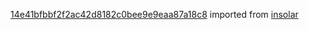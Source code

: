 [14e41bfbbf2f2ac42d8182c0bee9e9eaa87a18c8](https://github.com/insolar/insolar/commit/14e41bfbbf2f2ac42d8182c0bee9e9eaa87a18c8) imported from [insolar](https://github.com/insolar/insolar)
